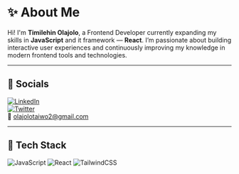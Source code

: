 # ✨ About Me

Hi! I'm **Timilehin Olajolo**, a Frontend Developer currently expanding my skills in **JavaScript** and it framework — **React**. 
I’m passionate about building interactive user experiences and continuously improving my knowledge in modern frontend tools and technologies.

---

## 💜 Socials

[![LinkedIn](https://img.shields.io/badge/LinkedIn-0077B5?style=flat-square&logo=linkedin&logoColor=white)](https://www.linkedin.com/in/timilehin-olajolo-6248b9279)  
[![Twitter](https://img.shields.io/badge/Twitter-1DA1F2?style=flat-square&logo=twitter&logoColor=white)](https://x.com/__taiwoolajolo?s=09)  
📧 olajolotaiwo2@gmail.com

---

## 🧰 Tech Stack

![JavaScript](https://img.shields.io/badge/-JavaScript-F7DF1E?style=flat-square&logo=javascript&logoColor=black)
![React](https://img.shields.io/badge/-React-61DAFB?style=flat-square&logo=react&logoColor=black)
![TailwindCSS](https://img.shields.io/badge/-TailwindCSS-38B2AC?style=flat-square&logo=tailwind-css&logoColor=white)
